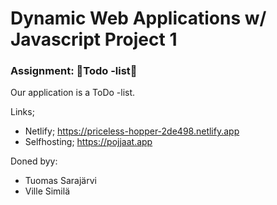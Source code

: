 # Dynamic Web Applications w/ Javascript Project 1
### Assignment: :star2:Todo -list:star2:
Our application is a ToDo -list. 

Links;
- Netlify; https://priceless-hopper-2de498.netlify.app
- Selfhosting; https://pojjaat.app

Doned byy:
* Tuomas Sarajärvi
* Ville Similä

